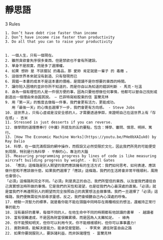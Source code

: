 # 靜思語
3 Rules

	1. Don’t have debt rise faster than income
	2. Don’t have income rise faster than productivity
	3. Do all that you can to raise your productivity


	1. 一個人生，只有一個現在。
	2. 雖然貪欲會失序很多東西，但是禁欲也不會有所建設。
	3. 單身不是寂寞，而是多了選擇權。
	4. 如果 想妳 是 不該嘗試 的毒品，那 愛妳 肯定就是一輩子 的 毒癮 。
	5. 這個世界本來就沒有創造、只有發現而已
	6. 買錯一本書的成本不是這本書的價格，是閱讀不是你想要的東西的時間。
	7. 讓你陷入困境的並非你所不知道的，而是你自以為知道的錯誤判斷 - 馬克・吐溫
	8. 身為一個有理性的人是一件很方便的事，因為只要他想做任何事情，他都可以替自己找到或創造出一個理由來自圓其說。 — 巴菲特寫給股東的信 富蘭克林 
	9. 用「第一天」的態度去做每一件事，我們會更有活力，更能成功。
  	   用「最後一天」的心情去選擇下一步，我們會更有方向感。 - Steve Jobs
   	10. 這世界上，只有心虛或是沒安全感的人，才需要透過爭辯，來證明自己在這世界上有「存在感」- 吉米
	11. Stressed is just desserts if you can reverse.
	12. 做學問的道理應奉行《中庸》所提及的五的要點，包含：博學、審問、慎思、明辨、篤行。	
	13. [How The Economic Machine Works](https://youtu.be/PHe0bXAIuk0) by Ray Dalio 
	14. 科學，在一個充滿假設的網中操作，而假設又必然受限於文化，因此我們所見的可能便受到局限，特別是行為科學 - 平靜的心，專注的大腦
	15. Measuring programming progress by lines of code is like measuring aircraft building progress by weight. - Bill Gates
	16. 「應該」這條路是別人期望的我們應該擁有的生活方式：我們如何思考、如何表達、應該做什麼和不應該做什麼。如果我們選擇了「應該」這條路，我們的生活將會非常平穩順利，風險也會很小。
	「必須」這條路則完全不同。「必須」則是真正的自己、我們所堅信的東西、以及當我們遵從自己真實想法時所做的事情。它是我們的天性和渴望，也是從我們內心最深處的直覺。「必須」就是當我們不再遵照別人的期望而完全按照自己的真實想法去做事情。我們一旦選擇了「必須」這條路，我們便無需從外部尋求靈感，反之，我們會傾聽自己內心深處的呼喚。
	17. 檢驗一流智力的標準，就是看你能不能在頭腦中同時存在兩種相反的想法，還維持正常行事的能力
	18. 沒有最好的書單，每個不同的人，在他生命中不同的時期都有他該讀的書單  - 越讀者
	19. 富有很難達成，不是因為財富很難累積，而是因為人太難知足。 - 綠角
	20. 你不能預知明天，但你可以利用今天。你不能樣樣順利，但你可以事事盡力!
	21. 面對麻煩，能解決是能力，能承受是堅韌。 - 李笑來 通往財富自由之路
	22. 如果你要說服別人，要訴諸利益，而非訴諸理性 - 富蘭克林